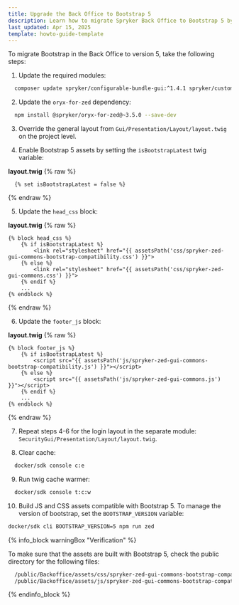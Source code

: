 ```yaml
---
title: Upgrade the Back Office to Bootstrap 5
description: Learn how to migrate Spryker Back Office to Bootstrap 5 by updating dependencies, enabling assets, and configuring layouts for compatibility.
last_updated: Apr 15, 2025
template: howto-guide-template
---
```


To migrate Bootstrap in the Back Office to version 5, take the following steps:

1. Update the required modules:
```bash
  composer update spryker/configurable-bundle-gui:^1.4.1 spryker/customer-group:^2.8.1 spryker/customer-user-connector-gui:^1.5.1 spryker/file-manager-gui:^2.8.1 spryker/gui:^3.59.0 spryker/navigation-gui:^2.10.1 spryker/product-category:^4.28.2 spryker/product-category-filter-gui:^2.5.1 spryker/product-label-gui:^3.6.1 spryker/product-list-gui:^2.6.2 spryker/product-option:^8.22.1 spryker/product-relation-gui:^1.6.1 spryker/product-set-gui:^2.12.1 spryker/security-gui:^1.9.1 spryker/warehouse-user-gui
```

2. Update the `oryx-for-zed` dependency:
```bash
  npm install @spryker/oryx-for-zed@~3.5.0 --save-dev
```

3. Override the general layout from `Gui/Presentation/Layout/layout.twig` on the project level.

4. Enable Bootstrap 5 assets by setting the `isBootstrapLatest` twig variable:
 
**layout.twig** 
{% raw %} 
```twig
  {% set isBootstrapLatest = false %}
```
{% endraw %}


5. Update the `head_css` block:

**layout.twig** 
{% raw %} 
```twig
{% block head_css %}
    {% if isBootstrapLatest %}
        <link rel="stylesheet" href="{{ assetsPath('css/spryker-zed-gui-commons-bootstrap-compatibility.css') }}">
    {% else %}
        <link rel="stylesheet" href="{{ assetsPath('css/spryker-zed-gui-commons.css') }}">
    {% endif %}
    ...
{% endblock %}
```

{% endraw %}


6. Update the `footer_js` block:

**layout.twig** 
{% raw %} 
```twig
{% block footer_js %}
    {% if isBootstrapLatest %}
        <script src="{{ assetsPath('js/spryker-zed-gui-commons-bootstrap-compatibility.js') }}"></script>
    {% else %}
        <script src="{{ assetsPath('js/spryker-zed-gui-commons.js') }}"></script>
    {% endif %}
    ...
{% endblock %}
```    
{% endraw %}


7. Repeat steps 4-6 for the login layout in the separate module: `SecurityGui/Presentation/Layout/layout.twig`.


8. Clear cache:
```bash
  docker/sdk console c:e
```


9. Run twig cache warmer:
```bash
  docker/sdk console t:c:w
```


10. Build JS and CSS assets compatible with Bootstrap 5. To manage the version of bootstrap, set the `BOOTSTRAP_VERSION` variable:
```bash
docker/sdk cli BOOTSTRAP_VERSION=5 npm run zed
```

{% info_block warningBox "Verification" %}

To make sure that the assets are built with Bootstrap 5, check the public directory for the following files:
```bash
  /public/Backoffice/assets/css/spryker-zed-gui-commons-bootstrap-compatibility.css
  /public/Backoffice/assets/js/spryker-zed-gui-commons-bootstrap-compatibility.js
```

{% endinfo_block %}

















































